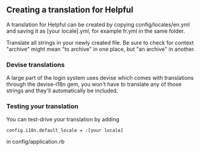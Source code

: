 ## Creating a translation for Helpful

A translation for Helpful can be created by copying config/locales/en.yml and saving it as [your locale].yml, for example fr.yml in the same folder.

Translate all strings in your newly created file. Be sure to check for context "archive" might mean "to archive" in one place, but "an archive" in another.

### Devise translations
A large part of the login system uses devise which comes with translations through the devise-i18n gem, you won't have to translate any of those strings and they'll automatically be included.

### Testing your translation
You can test-drive your translation by adding
	
	config.i18n.default_locale = :[your locale]

in config/application.rb